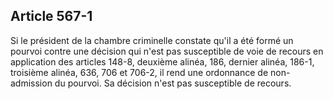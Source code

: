 Article 567-1
----
Si le président de la chambre criminelle constate qu'il a été formé un pourvoi
contre une décision qui n'est pas susceptible de voie de recours en application
des articles 148-8, deuxième alinéa, 186, dernier alinéa, 186-1, troisième
alinéa, 636, 706 et 706-2, il rend une ordonnance de non-admission du pourvoi.
Sa décision n'est pas susceptible de recours.
